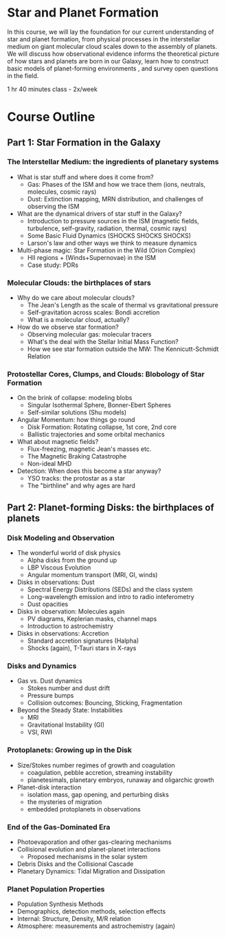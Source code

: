 # Star and Planet Formation 
In this course, we will lay the foundation for our current understanding of star and planet formation, from physical processes in the interstellar medium on giant molecular cloud scales down to the assembly of planets. We will discuss how observational evidence informs the theoretical picture of how stars and planets are born in our Galaxy, learn how to construct basic models of planet-forming environments , and survey open questions in the field. 

1 hr 40 minutes class - 2x/week

# Course Outline
## Part 1: Star Formation in the Galaxy
### The Interstellar Medium: the ingredients of planetary systems
- What is star stuff and where does it come from?
    - Gas: Phases of the ISM and how we trace them (ions, neutrals, molecules, cosmic rays)
    - Dust: Extinction mapping, MRN distribution, and challenges of observing the ISM
- What are the dynamical drivers of star stuff in the Galaxy?
  - Introduction to pressure sources in the ISM (magnetic fields, turbulence, self-gravity, radiation, thermal, cosmic rays)
  - Some Basic Fluid Dynamics (SHOCKS SHOCKS SHOCKS)
  - Larson's law and other ways we think to measure dynamics
- Multi-phase magic: Star Formation in the Wild (Orion Complex)
  - HII regions + (Winds+Supernovae) in the ISM
  - Case study: PDRs
 ### Molecular Clouds: the birthplaces of stars 
 - Why do we care about molecular clouds?
   - The Jean's Length as the scale of thermal vs gravitational pressure
   - Self-gravitation across scales: Bondi accretion
   - What is a molecular cloud, actually? 
 - How do we observe star formation?
   - Observing molecular gas: molecular tracers
   - What's the deal with the Stellar Initial Mass Function?
   - How we see star formation outside the MW: The Kennicutt-Schmidt Relation
 ### Protostellar Cores, Clumps, and Clouds: Blobology of Star Formation
 - On the brink of collapse: modeling blobs
   - Singular Isothermal Sphere, Bonner-Ebert Spheres
   - Self-similar solutions (Shu models)
 - Angular Momentum: how things go round
   - Disk Formation: Rotating collapse, 1st core, 2nd core
   - Ballistic trajectories and some orbital mechanics
 - What about magnetic fields?
   - Flux-freezing, magnetic Jean's masses etc.
   - The Magnetic Braking Catastrophe
   - Non-ideal MHD
 - Detection: When does this become a star anyway?
   -  YSO tracks: the protostar as a star
   -  The "birthline" and why ages are hard
## Part 2: Planet-forming Disks: the birthplaces of planets
### Disk Modeling and Observation
- The wonderful world of disk physics
  - Alpha disks from the ground up
  - LBP Viscous Evolution
  - Angular momentum transport (MRI, GI, winds)
- Disks in observations: Dust
  - Spectral Energy Distributions (SEDs) and the class system
  - Long-wavelength emission and intro to radio inteferometry
  - Dust opacities
- Disks in observation: Molecules again
  - PV diagrams, Keplerian masks, channel maps
  - Introduction to astrochemistry
- Disks in observations: Accretion
   - Standard accretion signatures (Halpha)
   - Shocks (again), T-Tauri stars in X-rays
### Disks and Dynamics
- Gas vs. Dust dynamics
  - Stokes number and dust drift
  - Pressure bumps
  - Collision outcomes: Bouncing, Sticking, Fragmentation
- Beyond the Steady State: Instabilities
  - MRI
  - Gravitational Instability (GI)
  - VSI, RWI 
### Protoplanets: Growing up in the Disk
- Size/Stokes number regimes of growth and coagulation
  - coagulation, pebble accretion, streaming instability
  - planetesimals, planetary embryos, runaway and oligarchic growth
- Planet-disk interaction
  - isolation mass, gap opening, and perturbing disks
  - the mysteries of migration
  - embedded protoplanets in observations
### End of the Gas-Dominated Era
- Photoevaporation and other gas-clearing mechanisms
- Collisional evolution and planet-planet interactions
  - Proposed mechanisms in the solar system
- Debris Disks and the Collisional Cascade
- Planetary Dynamics: Tidal Migration and Dissipation
### Planet Population Properties
- Population Synthesis Methods
- Demographics, detection methods, selection effects
- Internal: Structure, Density, M/R relation
- Atmosphere: measurements and astrochemistry (again)
    
